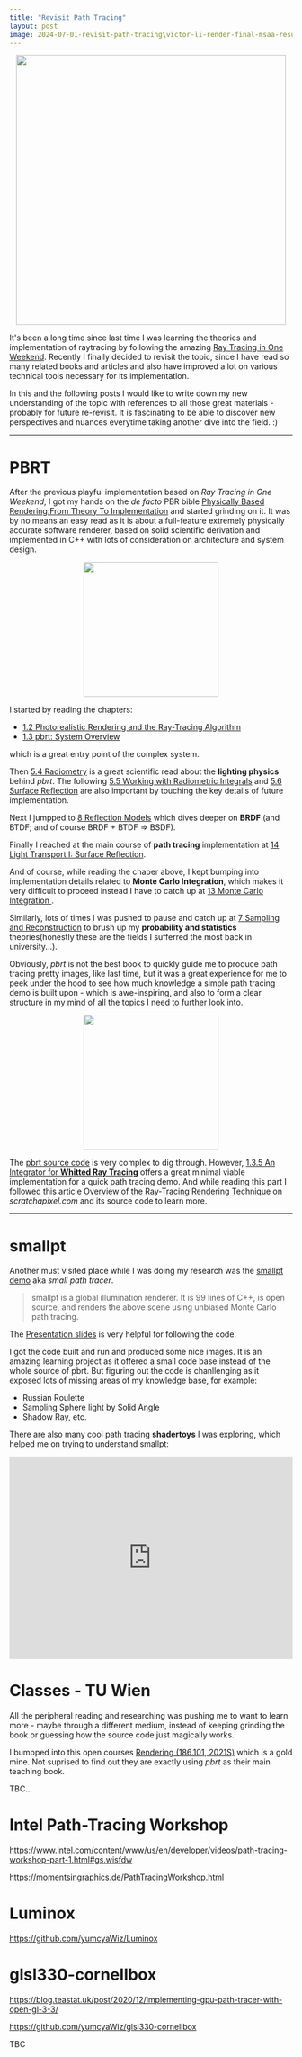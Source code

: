 ```yaml
---
title: "Revisit Path Tracing"
layout: post
image: 2024-07-01-revisit-path-tracing\victor-li-render-final-msaa-result.jpg
---
```


<img src="{{ site.url }}/images\2024-07-01-revisit-path-tracing\victor-li-render-final-msaa-result.jpg" width="480" style="display:block; margin:auto;">

It's been a long time since last time I was learning the theories and implementation of raytracing by following the amazing [Ray Tracing in One Weekend](http://in1weekend.blogspot.com/2016/01/ray-tracing-in-one-weekend.html). Recently I finally decided to revisit the topic, since I have read so many related books and articles and also have improved a lot on various technical tools necessary for its implementation.

In this and the following posts I would like to write down my new understanding of the topic with references to all those great materials - probably for future re-revisit. It is fascinating to be able to discover new perspectives and nuances everytime taking another dive into the field. :)

---

# PBRT
After the previous playful implementation based on *Ray Tracing in One Weekend*, I got my hands on the 
*de facto* PBR bible [Physically Based Rendering:From Theory To Implementation](https://pbr-book.org/3ed-2018/contents) and started grinding on it. It was by no means an easy read as it is about a full-feature extremely physically accurate software renderer, based on solid scientific derivation and implemented in C++ with lots of consideration on architecture and system design.

<img src="https://i.ebayimg.com/images/g/E-oAAOSw181mMYFR/s-l1600.jpg" width="240" style="display:block; margin:auto;">

I started by reading the chapters:
- [1.2 Photorealistic Rendering and the Ray-Tracing Algorithm](https://pbr-book.org/3ed-2018/Introduction/Photorealistic_Rendering_and_the_Ray-Tracing_Algorithm.html)
- [1.3 pbrt: System Overview](https://pbr-book.org/3ed-2018/Introduction/pbrt_System_Overview.html)

which is a great entry point of the complex system.

Then [5.4 Radiometry](https://pbr-book.org/3ed-2018/Color_and_Radiometry/Radiometry) is a great scientific read about the **lighting physics** behind *pbrt*. The following [5.5 Working with Radiometric Integrals](https://pbr-book.org/3ed-2018/Color_and_Radiometry/Working_with_Radiometric_Integrals.html) and [5.6 Surface Reflection](https://pbr-book.org/3ed-2018/Color_and_Radiometry/Surface_Reflection.html) are also important by touching the key details of future implementation.

Next I jumpped to [8 Reflection Models](https://pbr-book.org/3ed-2018/Reflection_Models.html) which dives deeper on **BRDF** (and BTDF; and of course BRDF + BTDF => BSDF).

Finally I reached at the main course of **path tracing** implementation at [
14 Light Transport I: Surface Reflection](https://pbr-book.org/3ed-2018/Reflection_Models.html).

And of course, while reading the chaper above, I kept bumping into implementation details related to **Monte Carlo Integration**, which makes it very difficult to proceed instead I have to catch up at [13 Monte Carlo Integration
](https://pbr-book.org/3ed-2018/Monte_Carlo_Integration).

Similarly, lots of times I was pushed to pause and catch up at [7 Sampling and Reconstruction](https://pbr-book.org/3ed-2018/Sampling_and_Reconstruction.html) to brush up my **probability and statistics** theories(honestly these are the fields I sufferred the most back in university...).

Obviously, *pbrt* is not the best book to quickly guide me to produce path tracing pretty images, like last time, but it was a great experience for me to peek under the hood to see how much knowledge a simple path tracing demo is built upon - which is awe-inspiring, and also to form a clear structure in my mind of all the topics I need to further look into.

<img src="{{ site.url }}/images\2024-07-01-revisit-path-tracing\pbrt-chapters.png" width="240" style="display:block; margin:auto;">

The [pbrt source code](https://github.com/mmp/pbrt-v4) is very complex to dig through. However, [1.3.5 An Integrator for **Whitted Ray Tracing**](https://pbr-book.org/3ed-2018/Introduction/pbrt_System_Overview#AnIntegratorforWhittedRayTracing) offers a great minimal viable implementation for a quick path tracing demo. And while reading this part I followed this article [Overview of the Ray-Tracing Rendering Technique](https://www.scratchapixel.com/lessons/3d-basic-rendering/ray-tracing-overview/light-transport-ray-tracing-whitted.html
) on *scratchapixel.com* and its source code to learn more.

---
# smallpt
Another must visited place while I was doing my research was the [smallpt demo](https://www.kevinbeason.com/smallpt/) aka *small path tracer*.

> smallpt is a global illumination renderer. It is 99 lines of C++, is open source, and renders the above scene using unbiased Monte Carlo path tracing.

The [Presentation slides](https://docs.google.com/open?id=0B8g97JkuSSBwUENiWTJXeGtTOHFmSm51UC01YWtCZw) is very helpful for following the code.

I got the code built and run and produced some nice images. It is an amazing learning project as it offered a small code base instead of the whole source of pbrt. But figuring out the code is chanllenging as it exposed lots of missing areas of my knowledge base, for example:

- Russian Roulette
- Sampling Sphere light by Solid Angle
- Shadow Ray, etc.

There are also many cool path tracing **shadertoys** I was exploring, which helped me on trying to understand smallpt:

<iframe width="100%" height="360" frameborder="0" src="https://www.shadertoy.com/embed/XdcfRr?gui=true&t=10&paused=true&muted=true" allowfullscreen style="display:block; margin:auto;"></iframe>

# Classes - TU Wien
All the peripheral reading and researching was pushing me to want to learn more - maybe through a different medium, instead of keeping grinding the book or guessing how the source code just magically works.

I bumpped into this open courses [Rendering (186.101, 2021S)](https://youtube.com/playlist?list=PLmIqTlJ6KsE2yXzeq02hqCDpOdtj6n6A9&si=0UzTvrBhRnMOKXVr) which is a gold mine. Not suprised to find out they are exactly using *pbrt* as their main teaching book.

TBC...

# Intel Path-Tracing Workshop

https://www.intel.com/content/www/us/en/developer/videos/path-tracing-workshop-part-1.html#gs.wisfdw

https://momentsingraphics.de/PathTracingWorkshop.html


# Luminox
https://github.com/yumcyaWiz/Luminox

<!-- 
https://www.scratchapixel.com/lessons/mathematics-physics-for-computer-graphics/geometry/spherical-coordinates-and-trigonometric-functions.html

Simplifying Calculations for Trigonometric Ratios

template<typename T> inline T cosTheta(const Vec3<T> &w) { return w[2]; } -->

# glsl330-cornellbox
https://blog.teastat.uk/post/2020/12/implementing-gpu-path-tracer-with-open-gl-3-3/

https://github.com/yumcyaWiz/glsl330-cornellbox

TBC

















